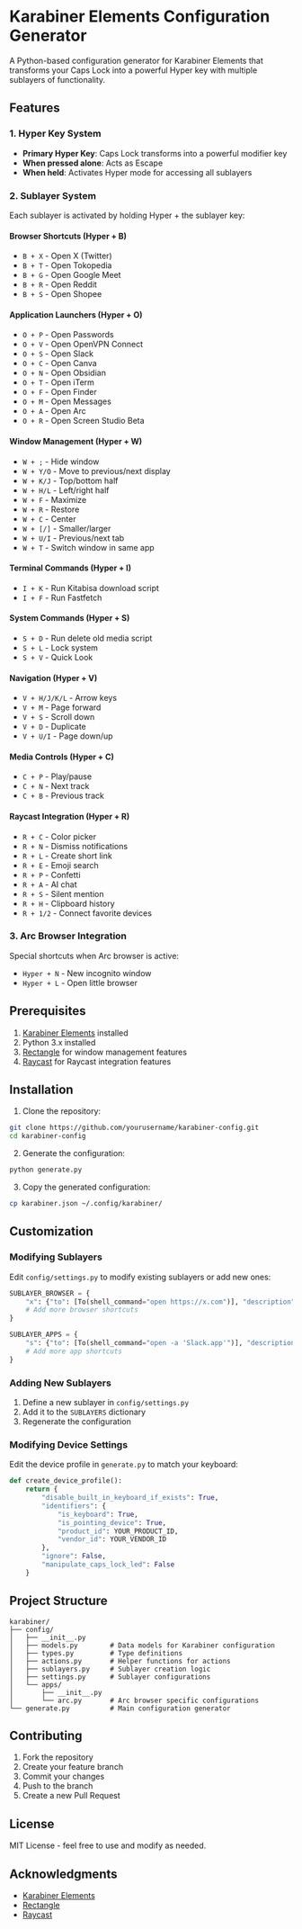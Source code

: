 # Karabiner Elements Configuration Generator

A Python-based configuration generator for Karabiner Elements that transforms your Caps Lock into a powerful Hyper key with multiple sublayers of functionality.

## Features

### 1. Hyper Key System
- **Primary Hyper Key**: Caps Lock transforms into a powerful modifier key
- **When pressed alone**: Acts as Escape
- **When held**: Activates Hyper mode for accessing all sublayers

### 2. Sublayer System
Each sublayer is activated by holding Hyper + the sublayer key:

#### Browser Shortcuts (Hyper + B)
- `B + X` - Open X (Twitter)
- `B + T` - Open Tokopedia
- `B + G` - Open Google Meet
- `B + R` - Open Reddit
- `B + S` - Open Shopee

#### Application Launchers (Hyper + O)
- `O + P` - Open Passwords
- `O + V` - Open OpenVPN Connect
- `O + S` - Open Slack
- `O + C` - Open Canva
- `O + N` - Open Obsidian
- `O + T` - Open iTerm
- `O + F` - Open Finder
- `O + M` - Open Messages
- `O + A` - Open Arc
- `O + R` - Open Screen Studio Beta

#### Window Management (Hyper + W)
- `W + ;` - Hide window
- `W + Y/O` - Move to previous/next display
- `W + K/J` - Top/bottom half
- `W + H/L` - Left/right half
- `W + F` - Maximize
- `W + R` - Restore
- `W + C` - Center
- `W + [/]` - Smaller/larger
- `W + U/I` - Previous/next tab
- `W + T` - Switch window in same app

#### Terminal Commands (Hyper + I)
- `I + K` - Run Kitabisa download script
- `I + F` - Run Fastfetch

#### System Commands (Hyper + S)
- `S + D` - Run delete old media script
- `S + L` - Lock system
- `S + V` - Quick Look

#### Navigation (Hyper + V)
- `V + H/J/K/L` - Arrow keys
- `V + M` - Page forward
- `V + S` - Scroll down
- `V + D` - Duplicate
- `V + U/I` - Page down/up

#### Media Controls (Hyper + C)
- `C + P` - Play/pause
- `C + N` - Next track
- `C + B` - Previous track

#### Raycast Integration (Hyper + R)
- `R + C` - Color picker
- `R + N` - Dismiss notifications
- `R + L` - Create short link
- `R + E` - Emoji search
- `R + P` - Confetti
- `R + A` - AI chat
- `R + S` - Silent mention
- `R + H` - Clipboard history
- `R + 1/2` - Connect favorite devices

### 3. Arc Browser Integration
Special shortcuts when Arc browser is active:
- `Hyper + N` - New incognito window
- `Hyper + L` - Open little browser

## Prerequisites

1. [Karabiner Elements](https://karabiner-elements.pqrs.org/) installed
2. Python 3.x installed
3. [Rectangle](https://rectangleapp.com/) for window management features
4. [Raycast](https://www.raycast.com/) for Raycast integration features

## Installation

1. Clone the repository:
```bash
git clone https://github.com/yourusername/karabiner-config.git
cd karabiner-config
```

2. Generate the configuration:
```bash
python generate.py
```

3. Copy the generated configuration:
```bash
cp karabiner.json ~/.config/karabiner/
```

## Customization

### Modifying Sublayers
Edit `config/settings.py` to modify existing sublayers or add new ones:

```python
SUBLAYER_BROWSER = {
    "x": {"to": [To(shell_command="open https://x.com")], "description": "Open X"},
    # Add more browser shortcuts
}

SUBLAYER_APPS = {
    "s": {"to": [To(shell_command="open -a 'Slack.app'")], "description": "Open Slack"},
    # Add more app shortcuts
}
```

### Adding New Sublayers
1. Define a new sublayer in `config/settings.py`
2. Add it to the `SUBLAYERS` dictionary
3. Regenerate the configuration

### Modifying Device Settings
Edit the device profile in `generate.py` to match your keyboard:

```python
def create_device_profile():
    return {
        "disable_built_in_keyboard_if_exists": True,
        "identifiers": {
            "is_keyboard": True,
            "is_pointing_device": True,
            "product_id": YOUR_PRODUCT_ID,
            "vendor_id": YOUR_VENDOR_ID
        },
        "ignore": False,
        "manipulate_caps_lock_led": False
    }
```

## Project Structure
```
karabiner/
├── config/
│   ├── __init__.py
│   ├── models.py        # Data models for Karabiner configuration
│   ├── types.py         # Type definitions
│   ├── actions.py       # Helper functions for actions
│   ├── sublayers.py     # Sublayer creation logic
│   ├── settings.py      # Sublayer configurations
│   └── apps/
│       ├── __init__.py
│       └── arc.py       # Arc browser specific configurations
└── generate.py          # Main configuration generator
```

## Contributing

1. Fork the repository
2. Create your feature branch
3. Commit your changes
4. Push to the branch
5. Create a new Pull Request

## License

MIT License - feel free to use and modify as needed.

## Acknowledgments

- [Karabiner Elements](https://karabiner-elements.pqrs.org/)
- [Rectangle](https://rectangleapp.com/)
- [Raycast](https://www.raycast.com/)